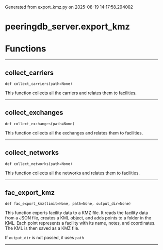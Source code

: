 Generated from export_kmz.py on 2025-08-19 14:17:58.294002

# peeringdb_server.export_kmz

# Functions
---

## collect_carriers
`def collect_carriers(path=None)`

This function collects all the carriers and relates them to facilities.

---
## collect_exchanges
`def collect_exchanges(path=None)`

This function collects all the exchanges and relates them to facilities.

---
## collect_networks
`def collect_networks(path=None)`

This function collects all the networks and relates them to facilities.

---
## fac_export_kmz
`def fac_export_kmz(limit=None, path=None, output_dir=None)`

This function exports facility data to a KMZ file.
It reads the facility data from a JSON file, creates a KML object, and adds points to a folder in the KML.
Each point represents a facility with its name, notes, and coordinates.
The KML is then saved as a KMZ file.

If `output_dir` is not passed, it uses `path`

---
